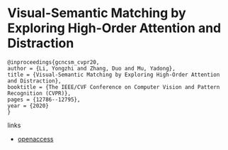 # Visual-Semantic Matching by Exploring High-Order Attention and Distraction

```
@inproceedings{gcncsm_cvpr20,
author = {Li, Yongzhi and Zhang, Duo and Mu, Yadong},
title = {Visual-Semantic Matching by Exploring High-Order Attention and Distraction},
booktitle = {The IEEE/CVF Conference on Computer Vision and Pattern Recognition (CVPR)},
pages = {12786--12795},
year = {2020}
}
```

links
- [openaccess]()
